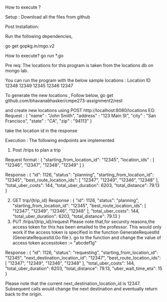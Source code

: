 How to execute ?

Setup : 
Download all the files from github

Post Installation:

Run the following dependencies,

go get gopkg.in/mgo.v2

How to execute?
go run *.go

Pre req: The locations for this program is taken from the locations db on mongo lab.

You can run the program with the below sample locations :
Location ID
12348
12349
12345
12346
12347

To generate the new locations ,
Follow below,
go get github.com/bhavanabhasker/cmpe273-assignment2/rest

and create new locations using POST http://localhost:8080/locations
EG: Request : { "name" : "John Smith", "address" : "123 Main St", "city" : "San Francisco", "state" : "CA", "zip" : "94113" }

take the location id in the response

Execution :
The following endpoints are implemented
1. Post /trips to plan a trip 

Request format : 
{
    "starting_from_location_id": "12345",
    "location_ids" : [ "12346", "12347", "12348", "12349" ] 
}

Response :
{
  "id": 1126,
  "status": "planning",
  "starting_from_location_id": "12345",
  "best_route_location_ids": [
    "12347",
    "12349",
    "12346",
    "12348"
  ],
  "total_uber_costs": 144,
  "total_uber_duration": 6203,
  "total_distance": 79.13
}

2. GET trip/{trip_id}
Response :
{
  "id": 1126,
  "status": "planning",
  "starting_from_location_id": "12345",
  "best_route_location_ids": [
    "12347",
    "12349",
    "12346",
    "12348"
  ],
  "total_uber_costs": 144,
  "total_uber_duration": 6203,
  "total_distance": 79.13
}
3. PUT  /trips/{trip_id}/request
Please note that,for securoty reasons,the access token for this has been emailed to the professor. This would only work if the access token 
is specified in the function GenerateRequestId (GenerateRequestId.Go file ).
go to the function and 
change the value of access token 
accesstoken := "abcdef1g"


Response : 
{
  "id": 1126,
  "status": "requesting",
  "starting_from_location_id": "12345",
  "next_destination_location_id": "12347",
  "best_route_location_ids": [
    "12347",
    "12349",
    "12346",
    "12348"
  ],
  "total_uber_costs": 144,
  "total_uber_duration": 6203,
  "total_distance": 79.13,
  "uber_wait_time_eta": 15
}

Please note that the current next_destination_location_id is 12347. Subsequent calls would change the next destination and eventually return back to the origin.

 




                

 


